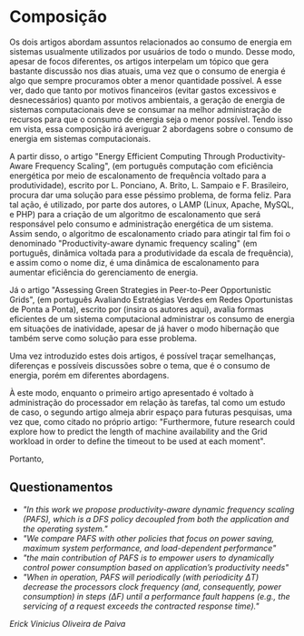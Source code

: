 # Composição

<p>Os dois artigos abordam assuntos relacionados ao consumo de energia em sistemas usualmente utilizados por usuários de todo o mundo. Desse modo, apesar de focos diferentes, os artigos interpelam um tópico que gera bastante discussão nos dias atuais, uma vez que o consumo de energia é algo que sempre procuramos obter a menor quantidade possível. A esse ver, dado que tanto por motivos financeiros (evitar gastos excessivos e desnecessários) quanto por motivos ambientais, a geração de energia de sistemas computacionais deve se consumar na melhor administração de recursos para que o consumo de energia seja o menor possível. Tendo isso em vista, essa composição irá averiguar 2 abordagens sobre o consumo de energia em sistemas computacionais.</p>
<p>A partir disso, o artigo "Energy Efficient Computing Through Productivity-Aware Frequency Scaling", (em português computação com eficiência energética por meio de escalonamento de frequência voltado para a produtividade), escrito por L. Ponciano, A. Brito, L. Sampaio e F. Brasileiro, procura dar uma solução para esse péssimo problema, de forma feliz. Para tal ação, é utilizado, por parte dos autores, o LAMP (Linux, Apache, MySQL, e PHP) para a criação de um algoritmo de escalonamento que será responsável pelo consumo e administração energética de um sistema. Assim sendo, o algoritmo de escalonamento criado para atingir tal fim foi o denominado "Productivity-aware dynamic frequency scaling" (em português, dinâmica voltada para a produtividade da escala de frequência), e assim como o nome diz, é uma dinâmica de escalonamento para aumentar eficiência do gerenciamento de energia.</p>
<p>Já o artigo "Assessing Green Strategies in Peer-to-Peer Opportunistic Grids", (em português Avaliando Estratégias Verdes em Redes Oportunistas de Ponta a Ponta), escrito por (insira os autores aqui), avalia formas eficientes de um sistema computacional administrar os consumo de energia em situações de inatividade, apesar de já haver o modo hibernação que também serve como solução para esse problema.</p>
Uma vez introduzido estes dois artigos, é possível traçar semelhanças, diferenças e possíveis discussões sobre o tema, que é o consumo de energia, porém em diferentes abordagens. <p>À este modo, enquanto o primeiro artigo apresentado é voltado à administração do processador em relação às tarefas, tal como um estudo de caso, o segundo artigo almeja abrir espaço para futuras pesquisas, uma vez que, como citado no próprio artigo: "Furthermore, future research could explore how to predict the length of machine availability and the Grid workload in order to define the timeout to be used at each moment".</p>
<p>Portanto, </p>


## Questionamentos
* _"In this work we propose productivity-aware dynamic frequency scaling (PAFS), which is a DFS policy decoupled from both the application and the operating system."_
* _"We compare PAFS with other policies that focus on power saving, maximum system performance, and load-dependent performance"_
* _"the main contribution of PAFS is to empower users to dynamically control power consumption based on application’s productivity needs"_
* _"When in operation, PAFS will periodically (with periodicity ΔT) decrease the processors clock frequency (and, consequently, power consumption) in steps (ΔF) until a performance fault happens (e.g., the servicing of a request exceeds the contracted response time)."_

*Erick Vinicius Oliveira de Paiva*


